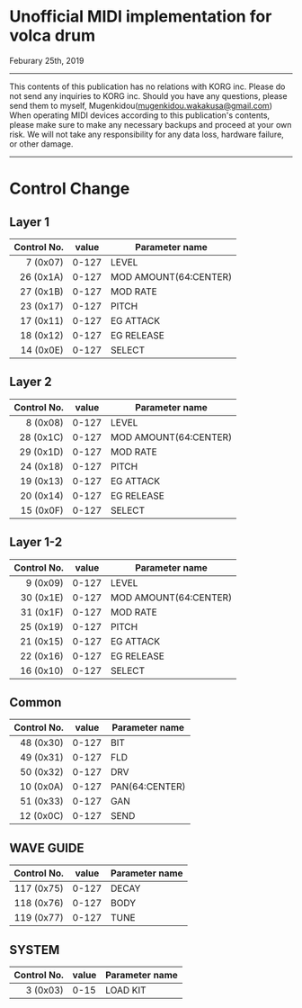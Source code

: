 # Unofficial MIDI implementation for volca drum

Feburary 25th, 2019

------

This contents of this publication has no relations with KORG inc. Please do not send any inquiries to KORG inc. Should you have any questions, please send them to myself, Mugenkidou([mugenkidou.wakakusa@gmail.com](mailto:mugenkidou.wakakusa@gmail.com))
When operating MIDI devices according to this publication's contents, please make sure to make any necessary  backups and proceed at your own risk. We will not take any responsibility for any data loss, hardware failure, or other damage.

------
# Control Change

## Layer 1

|Control No.|value|Parameter name|
|---:|---|---|
| 7 (0x07)|0-127|LEVEL|
|26 (0x1A)|0-127|MOD AMOUNT(64:CENTER)|
|27 (0x1B)|0-127|MOD RATE|
|23 (0x17)|0-127|PITCH|
|17 (0x11)|0-127|EG ATTACK|
|18 (0x12)|0-127|EG RELEASE|
|14 (0x0E)|0-127|SELECT|


## Layer 2

|Control No.|value|Parameter name|
|---:|---|---|
| 8 (0x08)|0-127|LEVEL|
|28 (0x1C)|0-127|MOD AMOUNT(64:CENTER)|
|29 (0x1D)|0-127|MOD RATE|
|24 (0x18)|0-127|PITCH|
|19 (0x13)|0-127|EG ATTACK|
|20 (0x14)|0-127|EG RELEASE|
|15 (0x0F)|0-127|SELECT|


## Layer 1-2

|Control No.|value|Parameter name|
|---:|---|---|
|9 (0x09)|0-127|LEVEL|
|30 (0x1E)|0-127|MOD AMOUNT(64:CENTER)|
|31 (0x1F)|0-127|MOD RATE|
|25 (0x19)|0-127|PITCH|
|21 (0x15)|0-127|EG ATTACK|
|22 (0x16)|0-127|EG RELEASE|
|16 (0x10)|0-127|SELECT|


## Common

|Control No.|value|Parameter name|
|---:|---|---|
|48 (0x30)|0-127|BIT|
|49 (0x31)|0-127|FLD|
|50 (0x32)|0-127|DRV|
|10 (0x0A)|0-127|PAN(64:CENTER)|
|51 (0x33)|0-127|GAN|
|12 (0x0C)|0-127|SEND|


## WAVE GUIDE
|Control No.|value|Parameter name|
|---:|---|---|
|117 (0x75)|0-127|DECAY|
|118 (0x76)|0-127|BODY|
|119 (0x77)|0-127|TUNE|
 

## SYSTEM
|Control No.|value|Parameter name|
|---:|---|---|
|3  (0x03)|0-15|LOAD KIT|


